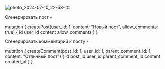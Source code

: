 ![photo_2024-07-10_22-58-10](https://github.com/dmitryzhvinklis/habrr-reditt-pet/assets/161613076/ec25a224-a5ae-4c83-ae72-55bb05d923e7)

Сгенерировать пост - 

mutation {
  createPost(user_id: 1, content: "Новый пост", allow_comments: true) {
    id
    user_id
    content
    allow_comments
  }
}

Сгенерировать комментарий к посту - 

mutation {
  createComment(post_id: 1, user_id: 1, parent_comment_id: 1, content: "Отличный пост") {
    id
    post_id
    user_id
    parent_comment_id
    content
    created_at
  }
}

